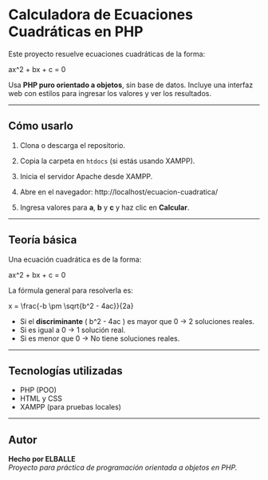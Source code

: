 #  Calculadora de Ecuaciones Cuadráticas en PHP

Este proyecto resuelve ecuaciones cuadráticas de la forma:


ax^2 + bx + c = 0


Usa **PHP puro orientado a objetos**, sin base de datos. Incluye una interfaz web con estilos para ingresar los valores y ver los resultados.

---

## Cómo usarlo

1. Clona o descarga el repositorio.
2. Copia la carpeta en `htdocs` (si estás usando XAMPP).
3. Inicia el servidor Apache desde XAMPP.
4. Abre en el navegador:
http://localhost/ecuacion-cuadratica/

5. Ingresa valores para **a**, **b** y **c** y haz clic en **Calcular**.

---

##  Teoría básica

Una ecuación cuadrática es de la forma:


ax^2 + bx + c = 0


La fórmula general para resolverla es:


x = \frac{-b \pm \sqrt{b^2 - 4ac}}{2a}


- Si el **discriminante** \( b^2 - 4ac \) es mayor que 0 → 2 soluciones reales.
- Si es igual a 0 → 1 solución real.
- Si es menor que 0 → No tiene soluciones reales.

---

##  Tecnologías utilizadas

- PHP (POO)
- HTML y CSS
- XAMPP (para pruebas locales)

---

## Autor

**Hecho por ELBALLE**  
_Proyecto para práctica de programación orientada a objetos en PHP._
